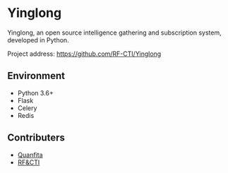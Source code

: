 # Yinglong
Yinglong, an open source intelligence gathering and subscription system, developed in Python.

Project address: https://github.com/RF-CTI/Yinglong

## Environment

- Python 3.6+
- Flask
- Celery
- Redis

## Contributers

- [Quanfita](https://github.com/Quanfita)
- [RF&CTI](https://github.com/RFCTI)
